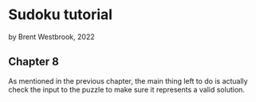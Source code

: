 # Sudoku tutorial
by Brent Westbrook, 2022

## Chapter 8

As mentioned in the previous chapter, the main thing left to do is actually
check the input to the puzzle to make sure it represents a valid solution.
